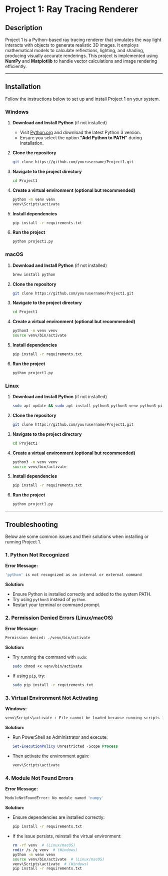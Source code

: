 # **Project 1: Ray Tracing Renderer**

## **Description**
Project 1 is a Python-based ray tracing renderer that simulates the way light interacts with objects to generate realistic 3D images. It employs mathematical models to calculate reflections, lighting, and shading, producing visually accurate renderings. This project is implemented using **NumPy** and **Matplotlib** to handle vector calculations and image rendering efficiently.

---

## **Installation**
Follow the instructions below to set up and install Project 1 on your system.

### **Windows**
1. **Download and Install Python** (if not installed)
   - Visit [Python.org](https://www.python.org/downloads/) and download the latest Python 3 version.
   - Ensure you select the option **"Add Python to PATH"** during installation.

2. **Clone the repository**
   ```bash
   git clone https://github.com/yourusername/Project1.git
   ```

3. **Navigate to the project directory**
   ```bash
   cd Project1
   ```

4. **Create a virtual environment (optional but recommended)**
   ```bash
   python -m venv venv
   venv\Scripts\activate
   ```

5. **Install dependencies**
   ```bash
   pip install -r requirements.txt
   ```

6. **Run the project**
   ```bash
   python project1.py
   ```

### **macOS**
1. **Download and Install Python** (if not installed)
   ```bash
   brew install python
   ```

2. **Clone the repository**
   ```bash
   git clone https://github.com/yourusername/Project1.git
   ```

3. **Navigate to the project directory**
   ```bash
   cd Project1
   ```

4. **Create a virtual environment (optional but recommended)**
   ```bash
   python3 -m venv venv
   source venv/bin/activate
   ```

5. **Install dependencies**
   ```bash
   pip install -r requirements.txt
   ```

6. **Run the project**
   ```bash
   python project1.py
   ```

### **Linux**
1. **Download and Install Python** (if not installed)
   ```bash
   sudo apt update && sudo apt install python3 python3-venv python3-pip -y
   ```

2. **Clone the repository**
   ```bash
   git clone https://github.com/yourusername/Project1.git
   ```

3. **Navigate to the project directory**
   ```bash
   cd Project1
   ```

4. **Create a virtual environment (optional but recommended)**
   ```bash
   python3 -m venv venv
   source venv/bin/activate
   ```

5. **Install dependencies**
   ```bash
   pip install -r requirements.txt
   ```

6. **Run the project**
   ```bash
   python project1.py
   ```

---

## **Troubleshooting**
Below are some common issues and their solutions when installing or running Project 1.

### **1. Python Not Recognized**
**Error Message:**
```bash
'python' is not recognized as an internal or external command
```
**Solution:**
- Ensure Python is installed correctly and added to the system PATH.
- Try using `python3` instead of `python`.
- Restart your terminal or command prompt.

### **2. Permission Denied Errors (Linux/macOS)**
**Error Message:**
```bash
Permission denied: ./venv/bin/activate
```
**Solution:**
- Try running the command with `sudo`:
  ```bash
  sudo chmod +x venv/bin/activate
  ```
- If using `pip`, try:
  ```bash
  sudo pip install -r requirements.txt
  ```

### **3. Virtual Environment Not Activating**
**Windows:**
```bash
venv\Scripts\activate : File cannot be loaded because running scripts is disabled on this system.
```
**Solution:**
- Run PowerShell as Administrator and execute:
  ```powershell
  Set-ExecutionPolicy Unrestricted -Scope Process
  ```
- Then activate the environment again:
  ```bash
  venv\Scripts\activate
  ```

### **4. Module Not Found Errors**
**Error Message:**
```bash
ModuleNotFoundError: No module named 'numpy'
```
**Solution:**
- Ensure dependencies are installed correctly:
  ```bash
  pip install -r requirements.txt
  ```
- If the issue persists, reinstall the virtual environment:
  ```bash
  rm -rf venv  # (Linux/macOS)
  rmdir /s /q venv  # (Windows)
  python -m venv venv
  source venv/bin/activate  # (Linux/macOS)
  venv\Scripts\activate  # (Windows)
  pip install -r requirements.txt
  ```
